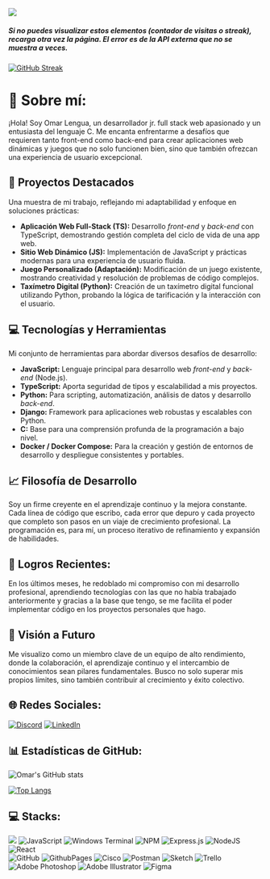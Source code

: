 ![](https://komarev.com/ghpvc/?username=Omarlsant&color=blue)

##### Si no puedes visualizar estos elementos (contador de visitas o streak), recarga otra vez la página. El error es de la API externa que no se muestra a veces.
[![GitHub Streak](https://github-readme-streak-stats.herokuapp.com?user=Omarlsant)](https://git.io/streak-stats)

# 💫 Sobre mí:
¡Hola! Soy Omar Lengua, un desarrollador jr. full stack web apasionado y un entusiasta del lenguaje C. Me encanta enfrentarme a desafíos que requieren tanto front-end como back-end para crear aplicaciones web dinámicas y juegos que no solo funcionen bien, sino que también ofrezcan una experiencia de usuario excepcional.

## 🌟 Proyectos Destacados

Una muestra de mi trabajo, reflejando mi adaptabilidad y enfoque en soluciones prácticas:

- **Aplicación Web Full-Stack (TS):** Desarrollo *front-end* y *back-end* con TypeScript, demostrando gestión completa del ciclo de vida de una app web.
- **Sitio Web Dinámico (JS):**  Implementación de JavaScript y prácticas modernas para una experiencia de usuario fluida.
- **Juego Personalizado (Adaptación):** Modificación de un juego existente, mostrando creatividad y resolución de problemas de código complejos.
- **Taxímetro Digital (Python):** Creación de un taxímetro digital funcional utilizando Python, probando la lógica de tarificación y la interacción con el usuario.

## 💻 Tecnologías y Herramientas

Mi conjunto de herramientas para abordar diversos desafíos de desarrollo:

- **JavaScript:** Lenguaje principal para desarrollo web *front-end* y *back-end* (Node.js).
- **TypeScript:**  Aporta seguridad de tipos y escalabilidad a mis proyectos.
- **Python:**  Para scripting, automatización, análisis de datos y desarrollo *back-end*.
- **Django:**  Framework para aplicaciones web robustas y escalables con Python.
- **C:**  Base para una comprensión profunda de la programación a bajo nivel.
- **Docker / Docker Compose:**  Para la creación y gestión de entornos de desarrollo y despliegue consistentes y portables.

## 📈 Filosofía de Desarrollo

Soy un firme creyente en el aprendizaje continuo y la mejora constante.  Cada línea de código que escribo, cada error que depuro y cada proyecto que completo son pasos en un viaje de crecimiento profesional.  La programación es, para mí, un proceso iterativo de refinamiento y expansión de habilidades.

## 🚀 Logros Recientes:

En los últimos meses, he redoblado mi compromiso con mi desarrollo profesional, aprendiendo tecnologías con las que no había trabajado anteriormente y gracias a la base que tengo, se me facilita el poder implementar código en los proyectos personales que hago.

## 🔭 Visión a Futuro

Me visualizo como un miembro clave de un equipo de alto rendimiento, donde la colaboración, el aprendizaje continuo y el intercambio de conocimientos sean pilares fundamentales. Busco no solo superar mis propios límites, sino también contribuir al crecimiento y éxito colectivo.

## 🌐 Redes Sociales:
[![Discord](https://img.shields.io/badge/Discord-%237289DA.svg?logo=discord&logoColor=white)](https://discord.gg/P57Bm7xJ) [![LinkedIn](https://img.shields.io/badge/LinkedIn-%230077B5.svg?logo=linkedin&logoColor=white)](https://www.linkedin.com/in/omarlengua) 

## 📊 Estadísticas de GitHub:

![Omar's GitHub stats](https://github-readme-stats.vercel.app/api?username=Omarlsant&show_icons=true)

[![Top Langs](https://github-readme-stats.vercel.app/api/top-langs/?username=Omarlsant&layout=compact)](https://github.com/Omarlsant/github-readme-stats)


## 💻 Stacks:
![](https://img.shields.io/badge/c-%2300599C.svg?style=for-the-badge&logo=c&logoColor=white) ![JavaScript](https://img.shields.io/badge/javascript-%23323330.svg?style=for-the-badge&logo=javascript&logoColor=%23F7DF1E) ![Windows Terminal](https://img.shields.io/badge/Windows%20Terminal-%234D4D4D.svg?style=for-the-badge&logo=windows-terminal&logoColor=white) ![NPM](https://img.shields.io/badge/NPM-%23CB3837.svg?style=for-the-badge&logo=npm&logoColor=white) ![Express.js](https://img.shields.io/badge/express.js-%23404d59.svg?style=for-the-badge&logo=express&logoColor=%2361DAFB)  ![NodeJS](https://img.shields.io/badge/node.js-6DA55F?style=for-the-badge&logo=node.js&logoColor=white) ![React](https://img.shields.io/badge/react-%2320232a.svg?style=for-the-badge&logo=react&logoColor=%2361DAFB)  <br> ![GitHub](https://img.shields.io/badge/github-%23121011.svg?style=for-the-badge&logo=github&logoColor=white) ![GithubPages](https://img.shields.io/badge/github%20pages-121013?style=for-the-badge&logo=github&logoColor=white) ![Cisco](https://img.shields.io/badge/cisco-%23049fd9.svg?style=for-the-badge&logo=cisco&logoColor=black) ![Postman](https://img.shields.io/badge/Postman-FF6C37?style=for-the-badge&logo=postman&logoColor=white) ![Sketch](https://img.shields.io/badge/Sketch-FFB387?style=for-the-badge&logo=sketch&logoColor=black) ![Trello](https://img.shields.io/badge/Trello-%23026AA7.svg?style=for-the-badge&logo=Trello&logoColor=white) ![Adobe Photoshop](https://img.shields.io/badge/adobe%20photoshop-%2331A8FF.svg?style=for-the-badge&logo=adobe%20photoshop&logoColor=white) ![Adobe Illustrator](https://img.shields.io/badge/adobe%20illustrator-%23FF9A00.svg?style=for-the-badge&logo=adobe%20illustrator&logoColor=white) ![Figma](https://img.shields.io/badge/figma-%23F24E1E.svg?style=for-the-badge&logo=figma&logoColor=white)
